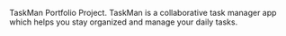 TaskMan Portfolio Project.
TaskMan is a collaborative task manager app which helps you stay organized and manage your daily tasks.
